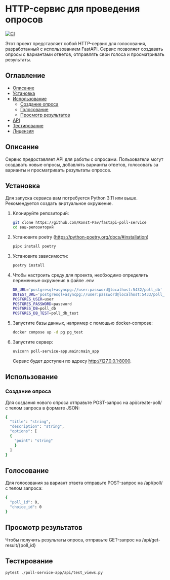 # HTTP-сервис для проведения опросов

[![CI](https://github.com/Konst-Pav/fastapi-poll-service/actions/workflows/ci.yaml/badge.svg)](https://github.com/Konst-Pav/fastapi-poll-service/actions/workflows/ci.yaml)

Этот проект представляет собой HTTP-сервис для голосования, разработанный с использованием FastAPI. Сервис позволяет создавать опросы с вариантами ответов, отправлять свои голоса и просматривать результаты.

## Оглавление

- [Описание](#описание)
- [Установка](#установка)
- [Использование](#использование)
  - [Создание опроса](#создание-опроса)
  - [Голосование](#голосование)
  - [Просмотр результатов](#просмотр-результатов)
- [API](#api)
- [Тестирование](#тестирование)
- [Лицензия](#лицензия)

## Описание

Сервис предоставляет API для работы с опросами. Пользователи могут создавать новые опросы, добавлять варианты ответов, голосовать за варианты и просматривать результаты опросов.

## Установка

Для запуска сервиса вам потребуется Python 3.11 или выше. Рекомендуется создать виртуальное окружение.

1. Клонируйте репозиторий:

   ```bash
   git clone https://github.com/Konst-Pav/fastapi-poll-service
   cd ваш-репозиторий
   ```

2. Установите poetry (https://python-poetry.org/docs/#installation)
   ```bash
   pipx install poetry
   ```

3. Установите зависимости:
   ```bash
   poetry install
   ```

4. Чтобы настроить среду для проекта, необходимо определить переменные окружения в файле .env
   ```bash
   DB_URL='postgresql+asyncpg://user:password@localhost:5432/poll_db'
   DBTEST_URL='postgresql+asyncpg://user:password@localhost:5433/poll_db_test'
   POSTGRES_USER=user
   POSTGRES_PASSWORD=password
   POSTGRES_DB=poll_db
   POSTGRES_DB_TEST=poll_db_test
   ```

5. Запустите базы данных, например с помощью docker-compose:
   ```bash
   docker compose up -d pg pg_test 
   ```

6. Запустите сервер:
   ```bash
   uvicorn poll-service-app.main:main_app
   ```
   Сервис будет доступен по адресу http://127.0.0.1:8000.


## Использование
### Создание опроса
Для создания нового опроса отправьте POST-запрос на api/create-poll/ с телом запроса в формате JSON:
   ```bash
   {
     "title": "string",
     "description": "string",
     "options": [
     {
       "point": "string"
       }
     ]
   }
   ```


## Голосование
Для голосования за вариант ответа отправьте POST-запрос на /api/poll/ с телом запроса:
   ```bash
   {
     "poll_id": 0,
     "choice_id": 0
   }
   ```

## Просмотр результатов
Чтобы получить результаты опроса, отправьте GET-запрос на /api/get-result/{poll_id}


## Тестирование
   ```bash
   pytest ./poll-service-app/api/test_views.py
   ```
